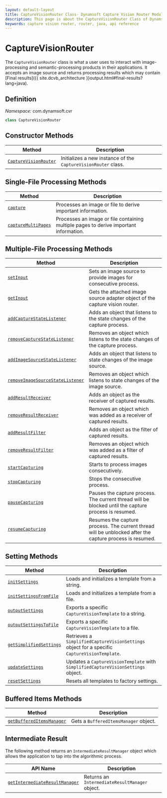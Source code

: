 ```yaml
---
layout: default-layout
title: CaptureVisionRouter Class- Dynamsoft Capture Vision Router Module Java Edition API Reference
description: This page is about the CaptureVisionRouter Class of Dynamsoft Capture Vision Router Module Java Edition.
keywords: capture vision router, router, java, api reference
---
```


# CaptureVisionRouter

The `CaptureVisionRouter` class is what a user uses to interact with image-processing and semantic-processing products in their applications. It accepts an image source and returns processing results which may contain [Final results]({{ site.dcvb_architecture }}output.html#final-results?lang=java).

## Definition

*Namespace:* com.dynamsoft.cvr

```java
class CaptureVisionRouter
```

## Constructor Methods

| Method | Description |
| ------ | ----------- |
| [`CaptureVisionRouter`](instantiate.md#capturevisionrouter) | Initializes a new instance of the `CaptureVisionRouter` class. |

## Single-File Processing Methods

| Method                                         | Description                                               |
| ---------------------------------------------- | --------------------------------------------------------- |
| [`capture`](single-file-processing.md#capture) | Processes an image or file to derive important information. |
| [`captureMultiPages`](single-file-processing.md#capturemultipages) | Processes an image or file containing multiple pages to derive important information. |

## Multiple-File Processing Methods

| Method | Description |
| ------- | ---------- |
| [`setInput`](multiple-file-processing.md#setinput)                                             | Sets an image source to provide images for consecutive process.              |
| [`getInput`](multiple-file-processing.md#getinput)                                             | Gets the attached image source adapter object of the capture vision router.  |
| [`addCaptureStateListener`](multiple-file-processing.md#addcapturestatelistener)               | Adds an object that listens to the state changes of the capture process.     |
| [`removeCaptureStateListener`](multiple-file-processing.md#removecapturestatelistener)         | Removes an object which listens to the state changes of the capture process. |
| [`addImageSourceStateListener`](multiple-file-processing.md#addimagesourcestatelistener)       | Adds an object that listens to state changes of the image source.            |
| [`removeImageSourceStateListener`](multiple-file-processing.md#removeimagesourcestatelistener) | Removes an object which listens to state changes of the image source.        |
| [`addResultReceiver`](multiple-file-processing.md#addresultreceiver)                           | Adds an object as the receiver of captured results.                          |
| [`removeResultReceiver`](multiple-file-processing.md#removeresultreceiver)                     | Removes an object which was added as a receiver of captured results.         |
| [`addResultFilter`](multiple-file-processing.md#addresultfilter)                               | Adds an object as the filter of captured results.                            |
| [`removeResultFilter`](multiple-file-processing.md#removeresultfilter)                         | Removes an object which was added as a filter of captured results.           |
| [`startCapturing`](multiple-file-processing.md#startcapturing)                                 | Starts to process images consecutively.                                      |
| [`stopCapturing`](multiple-file-processing.md#stopcapturing)                                   | Stops the consecutive process.                                               |
| [`pauseCapturing`](multiple-file-processing.md#pausecapturing)                                 | Pauses the capture process. The current thread will be blocked until the capture process is resumed. |
| [`resumeCapturing`](multiple-file-processing.md#resumecapturing)                               | Resumes the capture process. The current thread will be unblocked after the capture process is resumed. |

## Setting Methods

| Method                                                       | Description                                                                                  |
| ------------------------------------------------------------ | -------------------------------------------------------------------------------------------- |
| [`initSettings`](settings.md#initsettings)                   | Loads and initializes a template from a string.                                              |
| [`initSettingsFromFile`](settings.md#initsettingsfromfile)   | Loads and initializes a template from a file.                                                |
| [`outputSettings`](settings.md#outputsettings)               | Exports a specific `CaptureVisionTemplate` to a string.                                      |
| [`outputSettingsToFile`](settings.md#outputsettingstofile)   | Exports a specific `CaptureVisionTemplate` to a file.                                        |
| [`getSimplifiedSettings`](settings.md#getsimplifiedsettings) | Retrieves a `SimplifiedCaptureVisionSettings` object for a specific `CaptureVisionTemplate`. |
| [`updateSettings`](settings.md#updatesettings)               | Updates a `CaptureVisionTemplate` with `SimplifiedCaptureVisionSettings` object.             |
| [`resetSettings`](settings.md#resetsettings)                 | Resets all templates to factory settings.                                                    |

## Buffered Items Methods

| Method                                                       | Description                                                                                  |
| ------------------------------------------------------------ | -------------------------------------------------------------------------------------------- |
| [`getBufferedItemsManager`](buffered-items.md#getbuffereditemsmanager)                   | Gets a `BufferedItemsManager` object.  |

## Intermediate Result

The following method returns an `IntermediateResultManager` object which allows the application to tap into the algorithmic process.

| API Name                                                                            | Description                                     |
| ----------------------------------------------------------------------------------- | ----------------------------------------------- |
| [`getIntermediateResultManager`](intermediate-result.md#getintermediateresultmanager) | Returns an `IntermediateResultManager` object. |
